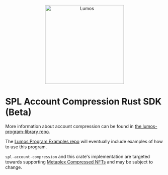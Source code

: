 <p align="center">
  <a href="https://lumos.com">
    <img alt="Lumos" src="https://i.imgur.com/IKyzQ6T.png" width="250" />
  </a>
</p>

# SPL Account Compression Rust SDK (Beta)

More information about account compression can be found in [the lumos-program-library repo](https://github.com/lumos-labs/lumos-program-library/tree/master/account-compression).

The [Lumos Program Examples repo](https://github.com/lumos-developers/program-examples) will eventually include examples of how to use this program.

`spl-account-compression` and this crate's implementation are targeted towards supporting [Metaplex Compressed NFTs](https://github.com/metaplex-foundation/metaplex-program-library/tree/master/bubblegum) and may be subject to change.
